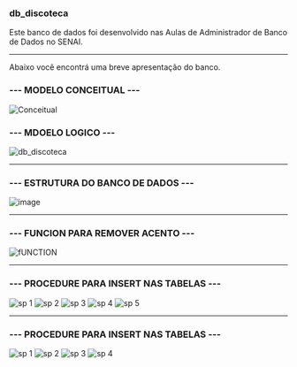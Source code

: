 ### db_discoteca

Este banco de dados foi desenvolvido nas Aulas de Administrador de Banco de Dados no SENAI.
____________________________________________
Abaixo você encontrá uma breve apresentação do banco.

### --- MODELO CONCEITUAL ---

![Conceitual](https://user-images.githubusercontent.com/86980974/212477679-22a8521a-9e19-4968-81c8-2b80ce0fbe93.PNG)


### --- MDOELO LOGICO --- 

![db_discoteca](https://user-images.githubusercontent.com/86980974/212477764-7b61d409-4274-4bce-9dd4-0003df84c580.png)


_______________________________________________

### --- ESTRUTURA DO BANCO DE DADOS --- 
			
![image](https://user-images.githubusercontent.com/86980974/212478469-4c9bb88a-4682-4470-86ae-6b8720ecfa46.png)

_______________________________________________

### --- FUNCION PARA REMOVER ACENTO ---

![fUNCTION](https://user-images.githubusercontent.com/86980974/212478625-ecd4c21b-e63a-4571-9377-238684dca7c3.PNG)

______________________________________________

### --- PROCEDURE PARA INSERT NAS TABELAS ---


![sp 1](https://user-images.githubusercontent.com/86980974/212478795-4c7779bb-5e93-40b4-9fbf-953770271a4e.PNG)
![sp 2](https://user-images.githubusercontent.com/86980974/212478799-85763a32-04e8-425c-b4b4-913566d7128f.PNG)
![sp 3](https://user-images.githubusercontent.com/86980974/212478801-58a01553-f8bb-4ff4-98ef-612655f43276.PNG)
![sp 4](https://user-images.githubusercontent.com/86980974/212478803-b2e7e4dd-efb7-4933-9885-b400324e5fcc.PNG)
![sp 5](https://user-images.githubusercontent.com/86980974/212478806-1b7c1a01-9c29-481b-bb6c-92797470bd03.PNG)


______________________________________________

### --- PROCEDURE PARA INSERT NAS TABELAS ---

![sp 1](https://user-images.githubusercontent.com/86980974/212480645-df974baf-c92d-4d7c-9bda-2f61d804a6f7.PNG)
![sp 2](https://user-images.githubusercontent.com/86980974/212480650-89b846a1-faec-4c3a-bbd2-6c966cd2519f.PNG)
![sp 3](https://user-images.githubusercontent.com/86980974/212480654-f3387a8d-47fc-4b93-be9d-60b896ac09c3.PNG)
![sp 4](https://user-images.githubusercontent.com/86980974/212480658-5acd85c8-2d32-45d6-84f7-cba8ef74b753.PNG)





